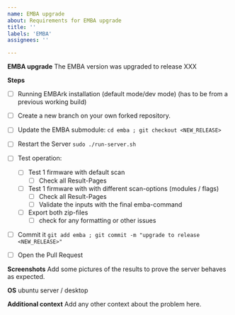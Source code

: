 ```yaml
---
name: EMBA upgrade
about: Requirements for EMBA upgrade
title: ''
labels: 'EMBA'
assignees: ''

---
```



**EMBA upgrade**
The EMBA version was upgraded to release XXX

**Steps**
- [ ] Running EMBArk installation (default mode/dev mode) (has to be from a previous working build)
- [ ] Create a new branch on your own forked repository.
- [ ] Update the EMBA submodule: `cd emba ; git checkout <NEW_RELEASE>`
- [ ] Restart the Server `sudo ./run-server.sh`
- [ ] Test operation: 
    - [ ] Test 1 firmware with default scan
        - [ ] Check all Result-Pages
    - [ ] Test 1 firmware with with different scan-options (modules / flags)
        - [ ] Check all Result-Pages
        - [ ] Validate the inputs with the final emba-command
    - [ ] Export both zip-files
        - [ ] check for any formatting or other issues
- [ ] Commit it `git add emba ; git commit -m "upgrade to release <NEW_RELEASE>"`
- [ ] Open the Pull Request


**Screenshots**
Add some pictures of the results to prove the server behaves as expected.

**OS**
 ubuntu server / desktop

**Additional context**
Add any other context about the problem here.
